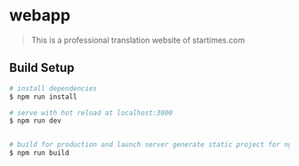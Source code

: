 # webapp

> This is a professional translation website of startimes.com

## Build Setup

``` bash
# install dependencies
$ npm run install

# serve with hot reload at localhost:3000
$ npm run dev


# build for production and launch server generate static project for nginx 
$ npm run build

